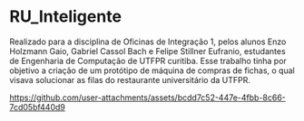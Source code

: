 # RU_Inteligente

Realizado para a disciplina de Oficinas de Integração 1, pelos alunos Enzo Holzmann Gaio, Gabriel Cassol Bach e Felipe Stillner Eufranio, estudantes de Engenharia de Computação de UTFPR curitiba. Esse trabalho tinha por objetivo a criação de um protótipo de máquina de compras de fichas, o qual visava solucionar as filas do restaurante universitário da UTFPR.

https://github.com/user-attachments/assets/bcdd7c52-447e-4fbb-8c66-7cd05bf440d9
